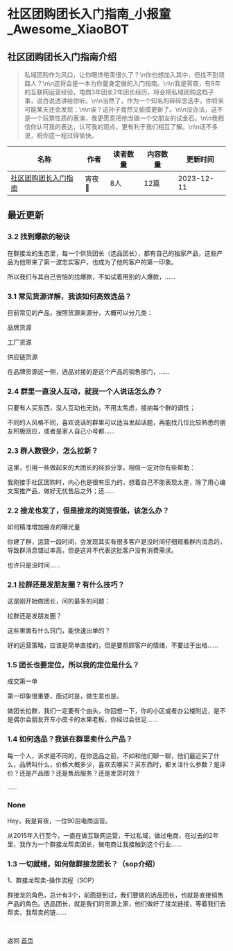 # 社区团购团长入门指南_小报童_Awesome_XiaoBOT

## 社区团购团长入门指南介绍
> 私域团购作为风口，让你眼馋艳羡很久了？\n你也想加入其中，但找不到领路人？\n\n这将会是一本为你量身定做的入门指南。\n\n我是宵夜，有8年的互联网运营经验，电商3年团长2年团长经历，将会把私域团购这档子事，说白说透讲给你听。\n\n当然了，作为一个知名的碎碎念选手，你将来可能某天还会发现：\n\n诶？这孙子竟然又偷摸更新了。\n\n没办法，这不是一个玩票性质的表演，我更愿意把他当做一个交朋友的试金石。\n\n我相信你认可我的表达，认可我的观点，更有利于我们相互了解。\n\n话不多说，祝你这一程过得愉快。  
  


|名称|作者|读者数量|内容数量|更新时间|
|---|---|---|---|---|
|[社区团购团长入门指南](https://xiaobot.net/p/sqtg001?refer=9c3f1c95-a052-465a-9902-f6d75080262a)|宵夜🥒|8人|12篇|2023-12-11|

## 最近更新
### 3.2 找到爆款的秘诀

在群接龙的生态里，每一个供货团长（选品团长），都有自己的独家产品，这些产品为他带来了第一波忠实客户，也成为了他的客户的第一印象。

所以我们与其自己苦恼的找爆款，不如试着用别的人爆款，......

### 3.1 常见货源详解，我该如何高效选品？

目前常见的产品，按照货源来源分，大概可以分几类：

品牌货源

工厂货源

供应链货源

在品牌货源这一侧，选品对接的是这个产品的销售部门，......

### 2.4 群里一直没人互动，就我一个人说话怎么办？

只要有人买东西，没人互动也无妨，不用太焦虑，接纳每个群的调性；

不同的人风格不同，喜欢说话的群里可以适当发起话题，再能找几位比较熟悉的朋友积极回应，或者是家人自己小号都......

### 2.3 群人数很少，怎么拉新？

这里，引用一些做起来的大团长的经验分享，相信一定对你有些帮助：

我刚接手社区团购时，内心也是很有压力的，想着自己不能表现太差，除了用心编文案推产品，做好无忧售后之外；还......

### 2.2 接龙也发了，但是接龙的浏览很低，该怎么办？

如何精准增加接龙的曝光量

你建了群，运营一段时间，会发现其实有很多客户是没时间仔细观看群内消息的，导致群消息错过率高，但是这并不代表这批客户没有消费需求。

也许只是没时间......

### 2.1 拉群还是发朋友圈？有什么技巧？

这是刚开始做团长，问的最多的问题：

拉群还是发朋友圈？

这些里面有什么窍门，能快速出单的？

好的运营策略，应该是简单直接的，但是要照顾客户的情绪，不要过于出格......

### 1.5 团长也要定位，所以我的定位是什么？

成交第一单

第一印象很重要，面试时是，做生意也是。

做团长拉群，我们一定要有个由头，你回想一下，你的小区或者办公楼附近，是不是偶尔会朋友开车小皮卡的水果老板，你经过会驻足......

### 1.4 如何选品？我该在群里卖什么产品？

每一个人，诉求是不同的，在你选品之前，不如和他们聊一聊，他们最近买了什么，品牌叫什么，价格大概多少，喜欢去哪买？买东西时，都关注什么参数？是评价？还是产品图？还是售后服务？还是发货时效？

......

### None

Hey，我是宵夜，一位90后电商运营。

从2015年入行至今，一直在做互联网运营，干过私域，做过电商，在过去的2年里，我作为一个群接龙帮卖团长，做电商让我接触到这个行业......

### 1.3 一切就绪，如何做群接龙团长？（sop介绍）

1、群接龙帮卖-操作流程（SOP）

群接龙的角色，总计有3个，前面提到过，我们要做的选品团长，也就是直接销售产品的角色。选品团长，就是我们的货源上家，他们做好了接龙链接，等着我们去帮卖，我帮卖的链......


<a href="https://github.com/Reno9527/awesome-xiaobot" style="color: white; text-decoration: none;">awesome-xiaobot</a>

返回 [首页](../README.md)
